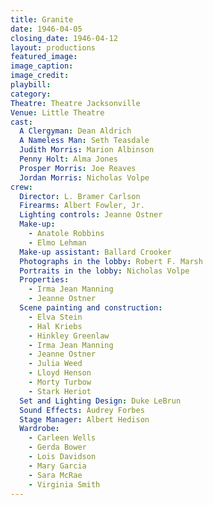 ```yaml
---
title: Granite
date: 1946-04-05
closing_date: 1946-04-12
layout: productions
featured_image: 
image_caption:
image_credit:
playbill: 
category: 
Theatre: Theatre Jacksonville
Venue: Little Theatre
cast:
  A Clergyman: Dean Aldrich
  A Nameless Man: Seth Teasdale
  Judith Morris: Marion Albinson
  Penny Holt: Alma Jones
  Prosper Morris: Joe Reaves
  Jordan Morris: Nicholas Volpe
crew:
  Director: L. Bramer Carlson
  Firearms: Albert Fowler, Jr.
  Lighting controls: Jeanne Ostner
  Make-up: 
    - Anatole Robbins
    - Elmo Lehman
  Make-up assistant: Ballard Crooker
  Photographs in the lobby: Robert F. Marsh
  Portraits in the lobby: Nicholas Volpe
  Properties: 
    - Irma Jean Manning
    - Jeanne Ostner
  Scene painting and construction: 
    - Elva Stein
    - Hal Kriebs
    - Hinkley Greenlaw
    - Irma Jean Manning
    - Jeanne Ostner
    - Julia Weed
    - Lloyd Henson
    - Morty Turbow
    - Stark Heriot
  Set and Lighting Design: Duke LeBrun
  Sound Effects: Audrey Forbes
  Stage Manager: Albert Hedison
  Wardrobe: 
    - Carleen Wells
    - Gerda Bower
    - Lois Davidson
    - Mary Garcia
    - Sara McRae
    - Virginia Smith
---
```

